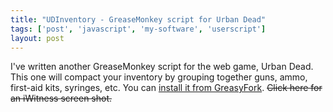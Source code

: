 ```yaml
---
title: "UDInventory - GreaseMonkey script for Urban Dead"
tags: ['post', 'javascript', 'my-software', 'userscript']
layout: post
---
```


I've written another GreaseMonkey script for the web game, Urban Dead.
This one will compact your inventory by grouping together guns, ammo,
first-aid kits, syringes, etc. You can [install it from
GreasyFork](https://greasyfork.org/en/scripts/4972-udinventory). <s>Click
here for an iWitness screen shot.</s>
